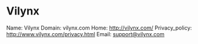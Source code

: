 
# Vilynx

Name: Vilynx
Domain: vilynx.com
Home: http://vilynx.com/
Privacy_policy: http://www.vilynx.com/privacy.html
Email: support@vilynx.com
